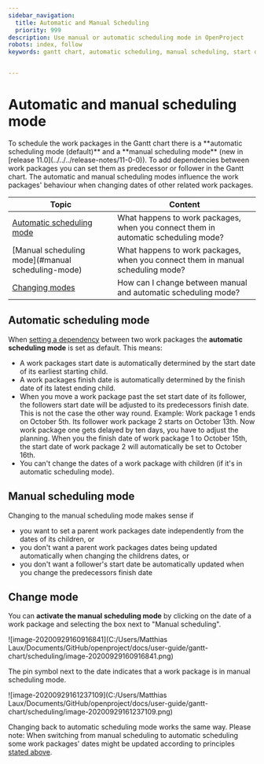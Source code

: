 ```yaml
---
sidebar_navigation:
  title: Automatic and Manual Scheduling
  priority: 999
description: Use manual or automatic scheduling mode in OpenProject
robots: index, follow
keywords: gantt chart, automatic scheduling, manual scheduling, start date, finish date, relations


---
```


# Automatic and manual scheduling mode

<div class="glossary">
To schedule the work packages in the Gantt chart there is a **automatic scheduling mode (default)** and a **manual scheduling mode** (new in [release 11.0](../../../release-notes/11-0-0)). To add dependencies between work packages you can set them as predecessor or follower in the Gantt chart. The automatic and manual scheduling modes influence the work packages' behaviour when changing dates of other related work packages.


</div>

| Topic                                                   | Content                                                      |
| ------------------------------------------------------- | ------------------------------------------------------------ |
| [Automatic scheduling mode](#automatic-scheduling-mode) | What happens to work packages, when you connect them in automatic scheduling mode? |
| [Manual scheduling mode](#manual scheduling-mode)       | What happens to work packages, when you connect them in manual scheduling mode? |
| [Changing modes](#changing-modes)                       | How can I change between manual and automatic scheduling mode? |


## Automatic scheduling mode

When [setting a dependency](../#relations-in-the-gantt-chart) between two work packages the **automatic scheduling mode** is set as default. This means:

- A work packages start date is automatically determined by the start date of its earliest starting child.
- A work packages finish date is automatically determined by the finish date of its latest ending child.
- When you move a work package past the set start date of its follower, the followers start date will be adjusted to its predecessors finish date. This is not the case the other way round. 
  Example: Work package 1 ends on October 5th. Its follower work package 2 starts on October 13th. Now work package one gets delayed by ten days, you have to adjust the planning. When you the finish date of work package 1 to October 15th, the start date of work package 2 will automatically be set to October 16th.
- You can't change the dates of a work package with children (if it's in automatic scheduling mode).

## Manual scheduling mode

Changing to the manual scheduling mode makes sense if

- you want to set a parent work packages date independently from the dates of its children, or
- you don't want a parent work packages dates being updated automatically when changing the childrens dates, or
- you don't want a follower's start date be automatically updated when you change the predecessors finish date

## Change mode

You can **activate the manual scheduling mode** by clicking on the date of a work package and selecting the box next to "Manual scheduling". 

![image-20200929160916841](C:/Users/Matthias Laux/Documents/GitHub/openproject/docs/user-guide/gantt-chart/scheduling/image-20200929160916841.png)

The pin symbol next to the date indicates that a work package is in manual scheduling mode.

![image-20200929161237109](C:/Users/Matthias Laux/Documents/GitHub/openproject/docs/user-guide/gantt-chart/scheduling/image-20200929161237109.png)

Changing back to automatic scheduling mode works the same way. Please note: When switching from manual scheduling to automatic scheduling some work packages' dates might be updated according to principles [stated above](#automatic-scheduling-mode). 